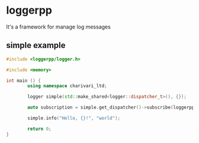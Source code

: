 # loggerpp

It's a framework for manage log messages

## simple example

```cpp
#include <loggerpp/logger.h>

#include <memory>

int main () {
        using namespace charivari_ltd;

        logger simple(std::make_shared<logger::dispatcher_t>(), {});

        auto subscription = simple.get_dispatcher()->subscribe(loggerpp::default_consumer);

        simple.info("Hello, {}!", "world");

        return 0;
}
```
